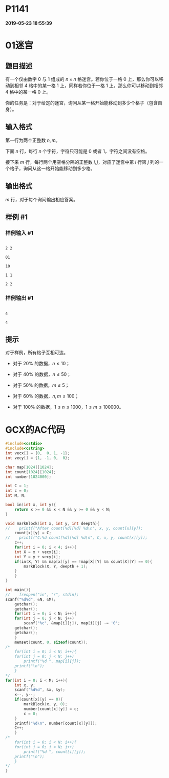 
# P1141

**2019-05-23 18:55:39**
    
# 01迷宫

## 题目描述

有一个仅由数字 $0$ 与 $1$ 组成的 $n \times n$ 格迷宫。若你位于一格 $0$ 上，那么你可以移动到相邻 $4$ 格中的某一格 $1$ 上，同样若你位于一格 $1$ 上，那么你可以移动到相邻 $4$ 格中的某一格 $0$ 上。

你的任务是：对于给定的迷宫，询问从某一格开始能移动到多少个格子（包含自身）。

## 输入格式

第一行为两个正整数 $n,m$。

下面 $n$ 行，每行 $n$ 个字符，字符只可能是 $0$ 或者 $1$，字符之间没有空格。

接下来 $m$ 行，每行两个用空格分隔的正整数 $i,j$，对应了迷宫中第 $i$ 行第 $j$ 列的一个格子，询问从这一格开始能移动到多少格。

## 输出格式

$m$ 行，对于每个询问输出相应答案。

## 样例 #1

### 样例输入 #1

```
2 2
01
10
1 1
2 2
```

### 样例输出 #1

```
4
4
```

## 提示

对于样例，所有格子互相可达。

- 对于 $20\%$ 的数据，$n \leq 10$；
- 对于 $40\%$ 的数据，$n \leq 50$；
- 对于 $50\%$ 的数据，$m \leq 5$；
- 对于 $60\%$ 的数据，$n,m \leq 100$；
- 对于 $100\%$ 的数据，$1\le n \leq 1000$，$1\le m \leq 100000$。

# GCX的AC代码
```cpp
#include<cstdio>
#include<cstring>
int vecx[] = {0,  0, 1, -1};
int vecy[] = {1, -1, 0,  0};

char map[1024][1024];
int count[1024][1024];
int number[1024000];

int C = 1;
int c = 0;
int M, N;

bool in(int x, int y){
    return x >= 0 && x < N && y >= 0 && y < N;
}

void markBlock(int x, int y, int deepth){
//    printf("After count[%d][%d] %d\n", x, y, count[x][y]);
    count[x][y] = C;
//    printf("C:%d count[%d][%d] %d\n", C, x, y, count[x][y]);
    c++;
    for(int i = 0; i < 4; i++){
	int X = x + vecx[i];
	int Y = y + vecy[i];
	if(in(X, Y) && map[x][y] == !map[X][Y] && count[X][Y] == 0){
	    markBlock(X, Y, deepth + 1);
	}
    }
}

int main(){
//    freopen("in", "r", stdin);
scanf("%d%d", &N, &M);
    getchar();
    getchar();
    for(int i = 0; i < N; i++){
	for(int j = 0; j < N; j++)
	    scanf("%c", &map[i][j]), map[i][j] -= '0';
	getchar();
	getchar();
    }
    memset(count, 0, sizeof(count));
/*
    for(int i = 0; i < N; i++){
	for(int j = 0; j < N; j++)
	    printf("%d ", map[i][j]);
	printf("\n");
    }
*/
for(int i = 0; i < M; i++){
	int x, y;
	scanf("%d%d", &x, &y);
	x--, y--;
	if(count[x][y] == 0){
	    markBlock(x, y, 0);
	    number[count[x][y]] = c;
	    c = 0;
	}
	printf("%d\n", number[count[x][y]]);
	C++;
    }
/*
    for(int i = 0; i < N; i++){
	for(int j = 0; j < N; j++)
	    printf("%d ", count[i][j]);
	printf("\n");
    }
*/
}

```

